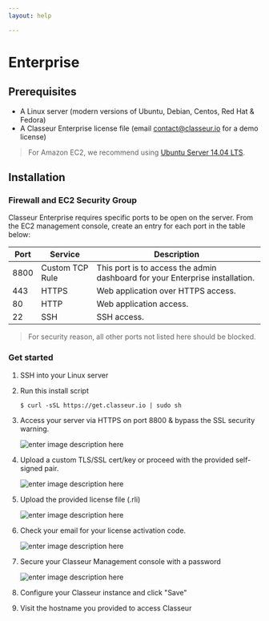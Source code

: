 ```yaml
---
layout: help

---
```


# Enterprise


## Prerequisites


- A Linux server (modern versions of Ubuntu, Debian, Centos, Red Hat & Fedora)
- A Classeur Enterprise license file (email contact@classeur.io for a demo license)

> For Amazon EC2, we recommend using [Ubuntu Server 14.04 LTS](https://aws.amazon.com/marketplace/pp/B00JV9JBDS).


## Installation


### Firewall and EC2 Security Group

Classeur Enterprise requires specific ports to be open on the server. From the EC2 management console, create an entry for each port in the table below:

Port | Service | Description
---- | ------- | ---
8800 | Custom TCP Rule | This port is to access the admin dashboard for your Enterprise installation.
443 | HTTPS | Web application over HTTPS access.
80 | HTTP | Web application access.
22 | SSH | SSH access.

> For security reason, all other ports not listed here should be blocked.

### Get started

1. SSH into your Linux server
2. Run this install script

	```
	$ curl -sSL https://get.classeur.io | sudo sh
	```

3. Access your server via HTTPS on port 8800 & bypass the SSL security warning.

	![enter image description here](https://i.imgur.com/JFrIBD9.png)

4. Upload a custom TLS/SSL cert/key or proceed with the provided self-signed pair.

	![enter image description here](https://i.imgur.com/26QKbd2.png)

5. Upload the provided license file (.rli)

	![enter image description here](https://i.imgur.com/Oso3cdj.png)

6. Check your email for your license activation code.

	![enter image description here](https://i.imgur.com/3BN9wpb.png)

7. Secure your Classeur Management console with a password

	![enter image description here](https://i.imgur.com/G5BkAmB.png)

8. Configure your Classeur instance and click "Save"
9. Visit the hostname you provided to access Classeur

